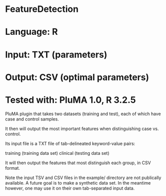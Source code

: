 # FeatureDetection
# Language: R
# Input: TXT (parameters)
# Output: CSV (optimal parameters)
# Tested with: PluMA 1.0, R 3.2.5

PluMA plugin that takes two datasets (training and test),
each of which have case and control samples.

It then will output the most important features when 
distinguishing case vs. control. 

Its input file is a TXT file of tab-delineated keyword-value pairs:

training (training data set)
clinical (testing data set)

It will then output the features that most distinguish each group,
in CSV format.

Note the input TSV and CSV files in the example/ directory are not publically available.
A future goal is to make a synthetic data set.  In the meantime however, one may
use it on their own tab-separated input data.

